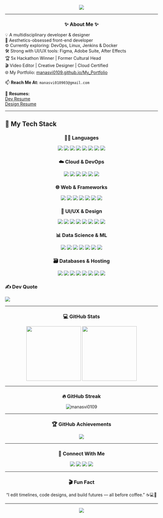 <!-- Animated Header -->
<p align="center">
  <img src="https://readme-typing-svg.herokuapp.com?font=DM+Serif+Display&size=28&duration=3000&color=EC81D2&center=true&vCenter=true&width=800&lines=Hi+%F0%9F%91%8B%2C+I'm+Manasvi+Avadhanula!;Creative+Technologist+%7C+DevOps+Learner+%7C+Frontend+Dev;Designing+for+impact%2C+Coding+with+purpose!" />
</p>

---

<h3 align="center">✨ About Me ✨</h3>

💡 A multidisciplinary developer & designer  
🎨 Aesthetics-obsessed front-end developer  
⚙️ Currently exploring: DevOps, Linux, Jenkins & Docker  
🛠️ Strong with UI/UX tools: Figma, Adobe Suite, After Effects  
🏆 5x Hackathon Winner | Former Cultural Head  
🎬 Video Editor | Creative Designer | Cloud Certified  
🌐 My Portfolio: [manasvi0109.github.io/My_Portfolio](https://manasvi0109.github.io/My_Portfolio/)  

📫 **Reach Me At:** `manasvi010903@gmail.com`

📄 **Resumes:**  
[Dev Resume](https://drive.google.com/file/d/1htnrmhsbWS9P9Q7GOtMFJ9b6AvQ9F5E0/view?usp=sharing)  
[Design Resume](https://drive.google.com/file/d/1iszw8zhCzSp-G1uFvKLvclVd_Nqds5XN/view?usp=sharing)  

---

## 🚀 My Tech Stack

<div align="center">

### 👩‍💻 Languages
<img src="https://img.shields.io/badge/C-00599C?style=flat-square&logo=c&logoColor=white"/>
<img src="https://img.shields.io/badge/C++-00599C?style=flat-square&logo=c%2B%2B&logoColor=white"/>
<img src="https://img.shields.io/badge/Java-ED8B00?style=flat-square&logo=java&logoColor=white"/>
<img src="https://img.shields.io/badge/Python-3670A0?style=flat-square&logo=python&logoColor=ffdd54"/>
<img src="https://img.shields.io/badge/JavaScript-F7DF1E?style=flat-square&logo=javascript&logoColor=000"/>
<img src="https://img.shields.io/badge/HTML5-E34F26?style=flat-square&logo=html5&logoColor=white"/>
<img src="https://img.shields.io/badge/CSS3-1572B6?style=flat-square&logo=css3&logoColor=white"/>
<img src="https://img.shields.io/badge/R-276DC3?style=flat-square&logo=r&logoColor=white"/>

### ☁️ Cloud & DevOps
<img src="https://img.shields.io/badge/AWS-FF9900?style=flat-square&logo=amazon-aws&logoColor=white"/>
<img src="https://img.shields.io/badge/Azure-0072C6?style=flat-square&logo=microsoftazure&logoColor=white"/>
<img src="https://img.shields.io/badge/Google%20Cloud-4285F4?style=flat-square&logo=google-cloud&logoColor=white"/>
<img src="https://img.shields.io/badge/Firebase-039BE5?style=flat-square&logo=firebase"/>
<img src="https://img.shields.io/badge/Docker-0db7ed?style=flat-square&logo=docker&logoColor=white"/>
<img src="https://img.shields.io/badge/GitHub%20Actions-2671E5?style=flat-square&logo=githubactions&logoColor=white"/>

### 🌐 Web & Frameworks
<img src="https://img.shields.io/badge/React-20232a?style=flat-square&logo=react&logoColor=61DAFB"/>
<img src="https://img.shields.io/badge/Next.js-000000?style=flat-square&logo=nextdotjs&logoColor=white"/>
<img src="https://img.shields.io/badge/Redux-593d88?style=flat-square&logo=redux&logoColor=white"/>
<img src="https://img.shields.io/badge/Vite-646CFF?style=flat-square&logo=vite&logoColor=white"/>
<img src="https://img.shields.io/badge/TailwindCSS-38B2AC?style=flat-square&logo=tailwind-css&logoColor=white"/>
<img src="https://img.shields.io/badge/Node.js-6DA55F?style=flat-square&logo=node.js&logoColor=white"/>
<img src="https://img.shields.io/badge/Flask-000000?style=flat-square&logo=flask&logoColor=white"/>

### 🎨 UI/UX & Design
<img src="https://img.shields.io/badge/Figma-F24E1E?style=flat-square&logo=figma&logoColor=white"/>
<img src="https://img.shields.io/badge/Framer-000000?style=flat-square&logo=framer&logoColor=blue"/>
<img src="https://img.shields.io/badge/Adobe%20CC-DA1F26?style=flat-square&logo=Adobe%20Creative%20Cloud&logoColor=white"/>
<img src="https://img.shields.io/badge/After%20Effects-9999FF?style=flat-square&logo=Adobe%20After%20Effects&logoColor=white"/>
<img src="https://img.shields.io/badge/Illustrator-FF9A00?style=flat-square&logo=adobe%20illustrator&logoColor=white"/>
<img src="https://img.shields.io/badge/Photoshop-31A8FF?style=flat-square&logo=adobe%20photoshop&logoColor=white"/>
<img src="https://img.shields.io/badge/Canva-00C4CC?style=flat-square&logo=canva&logoColor=white"/>
<img src="https://img.shields.io/badge/Blender-F5792A?style=flat-square&logo=blender&logoColor=white"/>

### 📊 Data Science & ML
<img src="https://img.shields.io/badge/NumPy-013243?style=flat-square&logo=numpy&logoColor=white"/>
<img src="https://img.shields.io/badge/Pandas-150458?style=flat-square&logo=pandas&logoColor=white"/>
<img src="https://img.shields.io/badge/Matplotlib-ffffff?style=flat-square&logo=Matplotlib&logoColor=black"/>
<img src="https://img.shields.io/badge/TensorFlow-FF6F00?style=flat-square&logo=TensorFlow&logoColor=white"/>
<img src="https://img.shields.io/badge/scikit--learn-F7931E?style=flat-square&logo=scikit-learn&logoColor=white"/>
<img src="https://img.shields.io/badge/PyTorch-EE4C2C?style=flat-square&logo=PyTorch&logoColor=white"/>
<img src="https://img.shields.io/badge/OpenCV-white?style=flat-square&logo=opencv&logoColor=white"/>

### 🗃️ Databases & Hosting
<img src="https://img.shields.io/badge/MySQL-4479A1?style=flat-square&logo=mysql&logoColor=white"/>
<img src="https://img.shields.io/badge/PostgreSQL-316192?style=flat-square&logo=postgresql&logoColor=white"/>
<img src="https://img.shields.io/badge/MongoDB-4ea94b?style=flat-square&logo=mongodb&logoColor=white"/>
<img src="https://img.shields.io/badge/SQLite-07405e?style=flat-square&logo=sqlite&logoColor=white"/>
<img src="https://img.shields.io/badge/Supabase-3ECF8E?style=flat-square&logo=supabase&logoColor=white"/>
<img src="https://img.shields.io/badge/Vercel-000000?style=flat-square&logo=vercel&logoColor=white"/>
<img src="https://img.shields.io/badge/Render-46E3B7?style=flat-square&logo=render&logoColor=white"/>
<img src="https://img.shields.io/badge/Netlify-00C7B7?style=flat-square&logo=netlify&logoColor=white"/>

</div>


### ✍️ Dev Quote
![](https://quotes-github-readme.vercel.app/api?type=horizontal&theme=radical)

---

<h3 align="center">💻 GitHub Stats</h3>

<div align="center">
  <img src="https://github-readme-stats.vercel.app/api?username=manasvi0109&show_icons=true&theme=radical&hide_border=true&bg_color=00000000&title_color=EC81D2&icon_color=E34C26" height="180"/>
  <img src="https://github-readme-stats.vercel.app/api/top-langs/?username=manasvi0109&layout=compact&theme=radical&hide_border=true&bg_color=00000000&title_color=EC81D2" height="180"/>
</div>

---

<h3 align="center">🔥 GitHub Streak</h3>

<p align="center">
  <img src="https://github-readme-streak-stats.herokuapp.com/?user=manasvi0109&theme=radical&hide_border=true&date_format=M%20j%5B%2C%20Y%5D" alt="manasvi0109" />
</p>

---

<h3 align="center">🏆 GitHub Achievements</h3>

<p align="center">
  <img src="https://github-profile-trophy.vercel.app/?username=manasvi0109&theme=dracula&no-frame=true&column=6" />
</p>

---

<h3 align="center">📌 Connect With Me</h3>

<p align="center">
  <a href="https://www.linkedin.com/in/manasvi-avadhanula-55856723a/" target="_blank"><img src="https://img.shields.io/badge/LinkedIn-%230077B5?style=for-the-badge&logo=linkedin&logoColor=white"/></a>
  <a href="https://stackoverflow.com/users/https://stackovermanasvi-avadhanula" target="_blank"><img src="https://img.shields.io/badge/StackOverflow-FE7A16?style=for-the-badge&logo=stackoverflow&logoColor=white" /></a>
  <a href="https://kaggle.com/httmanasviavadhanula" target="_blank"><img src="https://img.shields.io/badge/Kaggle-20BEFF?style=for-the-badge&logo=kaggle&logoColor=white"/></a>
  <a href="https://www.hackerrank.com/manasvi010903" target="_blank"><img src="https://img.shields.io/badge/HackerRank-2EC866?style=for-the-badge&logo=HackerRank&logoColor=white"/></a>
</p>

---

<h3 align="center">🎬 Fun Fact</h3>

<p align="center">“I edit timelines, code designs, and build futures — all before coffee.” ☕💻🎨</p>

---

<p align="center">
  <img src="https://capsule-render.vercel.app/api?type=waving&color=EC81D2&height=120&section=footer"/>
</p>
